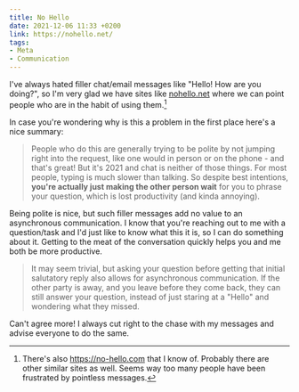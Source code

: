 ```yaml
---
title: No Hello
date: 2021-12-06 11:33 +0200
link: https://nohello.net/
tags:
- Meta
- Communication
---
```


I've always hated filler chat/email messages like "Hello! How are you doing?",
so I'm very glad we have sites like [nohello.net](https://nohello.net/) where
we can point people who are in the habit of using them.[^1]

In case you're wondering why is this a problem in the first place here's a nice summary:

> People who do this are generally trying to be polite by not jumping right into the request, like one would in person or on the phone - and that's great! But it's 2021 and chat is neither of those things. For most people, typing is much slower than talking. So despite best intentions, **you're actually just making the other person wait** for you to phrase your question, which is lost productivity (and kinda annoying).

Being polite is nice, but such filler messages add no value to an asynchronous communication. I know that you're reaching out to me with a question/task and I'd just like to know what this it is, so I can do something about it. Getting to the meat of the conversation quickly helps you and me both be more productive.

> It may seem trivial, but asking your question before getting that initial salutatory reply also allows for asynchronous communication. If the other party is away, and you leave before they come back, they can still answer your question, instead of just staring at a "Hello" and wondering what they missed.

Can't agree more! I always cut right to the chase with my messages and advise everyone to do the same.

[^1]: There's also <https://no-hello.com> that I know of. Probably there are other similar sites as well. Seems way too many people have been frustrated by pointless messages.
